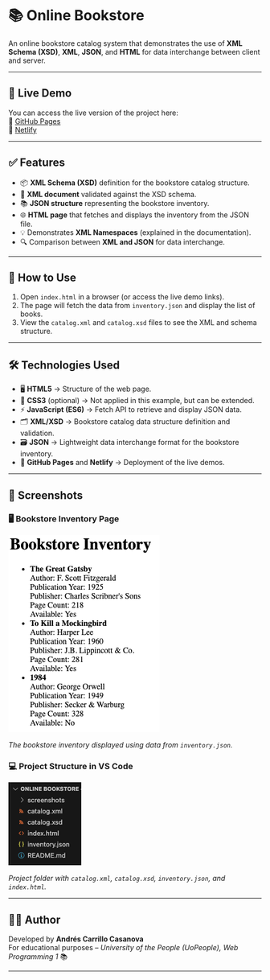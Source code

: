 # 📚 Online Bookstore

An online bookstore catalog system that demonstrates the use of **XML Schema (XSD)**, **XML**, **JSON**, and **HTML** for data interchange between client and server.

---

## 🚀 Live Demo
You can access the live version of the project here:  
🔗 [GitHub Pages](https://andy-carrillo.github.io/bookstore-project/)  
🔗 [Netlify](https://bookstore-project-ac.netlify.app)

---

## ✅ Features
- 📦 **XML Schema (XSD)** definition for the bookstore catalog structure.
- 📝 **XML document** validated against the XSD schema.
- 📚 **JSON structure** representing the bookstore inventory.
- 🌐 **HTML page** that fetches and displays the inventory from the JSON file.
- 💡 Demonstrates **XML Namespaces** (explained in the documentation).
- 🔍 Comparison between **XML and JSON** for data interchange.

---

## 📖 How to Use
1. Open `index.html` in a browser (or access the live demo links).
2. The page will fetch the data from `inventory.json` and display the list of books.
3. View the `catalog.xml` and `catalog.xsd` files to see the XML and schema structure.

---

## 🛠️ Technologies Used
- 🖥️ **HTML5** → Structure of the web page.
- 🎨 **CSS3** (optional) → Not applied in this example, but can be extended.
- ⚡ **JavaScript (ES6)** → Fetch API to retrieve and display JSON data.
- 🗂️ **XML/XSD** → Bookstore catalog data structure definition and validation.
- 🗃️ **JSON** → Lightweight data interchange format for the bookstore inventory.
- 🚀 **GitHub Pages** and **Netlify** → Deployment of the live demos.

---

## 📸 Screenshots

### 🖥️ Bookstore Inventory Page  
![Bookstore Inventory Page](screenshots/bookstore-inventory-screenshot.png)

_The bookstore inventory displayed using data from `inventory.json`._

### 💻 Project Structure in VS Code  
![Project Structure](screenshots/project-structure-screenshot.png)

_Project folder with `catalog.xml`, `catalog.xsd`, `inventory.json`, and `index.html`._

---

## 👨‍💻 Author  
Developed by **Andrés Carrillo Casanova**  
For educational purposes – *University of the People (UoPeople), Web Programming 1* 📚

---